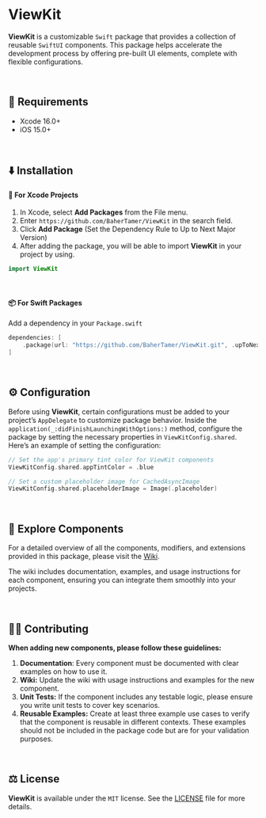 # ViewKit
**ViewKit** is a customizable `Swift` package that provides a collection of reusable `SwiftUI` components. This package helps accelerate the development process by offering pre-built UI elements, complete with flexible configurations.

<br/>

## 📝 Requirements
- Xcode 16.0+
- iOS 15.0+

<br/>

## ⬇️ Installation
#### 🔨 For Xcode Projects
1. In Xcode, select **Add Packages** from the File menu.
2. Enter `https://github.com/BaherTamer/ViewKit` in the search field.
3. Click **Add Package** (Set the Dependency Rule to Up to Next Major Version)
4. After adding the package, you will be able to import **ViewKit** in your project by using.

``` swift
import ViewKit
```

<br/>

#### 📦 For Swift Packages
Add a dependency in your `Package.swift`

``` swift
dependencies: [
    .package(url: "https://github.com/BaherTamer/ViewKit.git", .upToNextMajor(from: "1.0.0"))
]
```

<br/>

## ⚙️ Configuration
Before using **ViewKit**, certain configurations must be added to your project’s `AppDelegate` to customize package behavior. Inside the `application(_:didFinishLaunchingWithOptions:)` method, configure the package by setting the necessary properties in `ViewKitConfig.shared`. Here’s an example of setting the configuration:

``` swift
// Set the app's primary tint color for ViewKit components
ViewKitConfig.shared.appTintColor = .blue

// Set a custom placeholder image for CachedAsyncImage
ViewKitConfig.shared.placeholderImage = Image(.placeholder)
```

<br/>

## 📜 Explore Components
For a detailed overview of all the components, modifiers, and extensions provided in this package, please visit the [Wiki](https://github.com/BaherTamer/ViewKit/wiki).

The wiki includes documentation, examples, and usage instructions for each component, ensuring you can integrate them smoothly into your projects.

<br/>

## 🧑‍💻 Contributing
**When adding new components, please follow these guidelines:**

1. **Documentation**: Every component must be documented with clear examples on how to use it.
2. **Wiki:** Update the wiki with usage instructions and examples for the new component.
3. **Unit Tests:** If the component includes any testable logic, please ensure you write unit tests to cover key scenarios.
4. **Reusable Examples:** Create at least three example use cases to verify that the component is reusable in different contexts. These examples should not be included in the package code but are for your validation purposes.

<br/>

## ⚖️ License
**ViewKit** is available under the `MIT` license. See the [LICENSE](LICENSE) file for more details.
